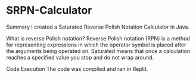 # SRPN-Calculator

Summary
I created a Saturated Reverse Polish Notation Calculator in Java.

What is reverse Polish notation?
Reverse Polish notation (RPN) is a method for representing expressions in which the operator symbol is placed after the arguments being operated on.
Saturated means that once a calculation reaches a specified value you stop and do not wrap around.

Code Execution
The code was compiled and ran in Replit.



